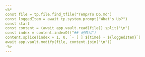 ```yaml
---
<%*
const file = tp.file.find_tfile("Temp/To Do.md")
const loggedItem = await tp.system.prompt("What's Up?")
const start
const content = (await app.vault.read(file)).split("\n")
const index = content.indexOf("## 闲白儿")
content.splice(index + 1, 0, `- [ ] ${time} - ${loggedItem}`)
await app.vault.modify(file, content.join("\n"))
-%>
---
```

